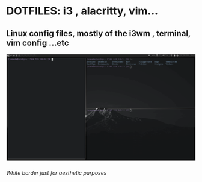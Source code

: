 # DOTFILES: i3 , alacritty, vim...  
## Linux config files, mostly of the i3wm , terminal, vim config ...etc

![Plain](.screenshots/sst.png)
###### White border just for aesthetic purposes